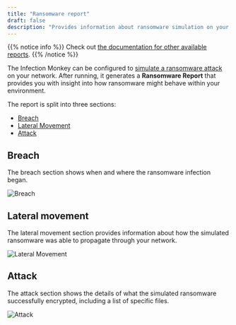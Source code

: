 ```yaml
---
title: "Ransomware report"
draft: false
description: "Provides information about ransomware simulation on your network"
---
```


{{% notice info %}}
Check out [the documentation for other available reports](/features/reports).
{{% /notice %}}

The Infection Monkey can be configured to [simulate a ransomware
attack](/features/ransomware-simulation) on your network. After running,
it generates a **Ransomware Report** that provides you with insight into how
ransomware might behave within your environment.

The report is split into three sections:

- [Breach](#breach)
- [Lateral Movement](#lateral-movement)
- [Attack](#attack)

## Breach

The breach section shows when and where the ransomware infection began.

![Breach](/images/island/reports-page/ransomware-report-breach.png "Breach")


## Lateral movement

The lateral movement section provides information about how the simulated
ransomware was able to propagate through your network.


![Lateral Movement](/images/island/reports-page/ransomware-report-lateral-movement.png "Lateral Movement")


## Attack

The attack section shows the details of what the simulated ransomware
successfully encrypted, including a list of specific files.

![Attack](/images/island/reports-page/ransomware-report-attack.png "Attack")
